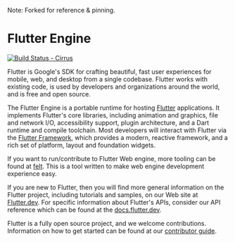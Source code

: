 Note: Forked for reference & pinning.

Flutter Engine
==============

[![Build Status - Cirrus][]][Build status]

Flutter is Google's SDK for crafting beautiful, fast user experiences for
mobile, web, and desktop from a single codebase. Flutter works with existing
code, is used by developers and organizations around the world, and is free
and open source.

The Flutter Engine is a portable runtime for hosting
[Flutter](https://flutter.dev) applications.  It implements Flutter's core
libraries, including animation and graphics, file and network I/O,
accessibility support, plugin architecture, and a Dart runtime and compile
toolchain. Most developers will interact with Flutter via the [Flutter
Framework](https://github.com/flutter/flutter), which provides a modern,
reactive framework, and a rich set of platform, layout and foundation widgets.

If you want to run/contribute to Flutter Web engine, more tooling can be
found at [felt](https://github.com/flutter/engine/tree/main/lib/web_ui/dev#whats-felt).
This is a tool written to make web engine development experience easy.

If you are new to Flutter, then you will find more general information
on the Flutter project, including tutorials and samples, on our Web
site at [Flutter.dev](https://flutter.dev). For specific information
about Flutter's APIs, consider our API reference which can be found at
the [docs.flutter.dev](https://docs.flutter.dev/).

Flutter is a fully open source project, and we welcome contributions.
Information on how to get started can be found at our
[contributor guide](CONTRIBUTING.md).

[Build Status - Cirrus]: https://api.cirrus-ci.com/github/flutter/engine.svg?branch=main

[Build status]: https://cirrus-ci.com/github/flutter/engine

